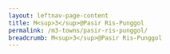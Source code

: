 ```yaml
---
layout: leftnav-page-content
title: M<sup>3</sup>@Pasir Ris-Punggol
permalink: /m3-towns/pasir-ris-punggol/
breadcrumb: M<sup>3</sup>@Pasir Ris-Punggol
---
```

